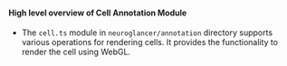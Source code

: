 #### High level overview of Cell Annotation Module
- The `cell.ts` module in `neuroglancer/annotation` directory supports various operations for rendering cells. It provides the functionality to render the cell using WebGL.
